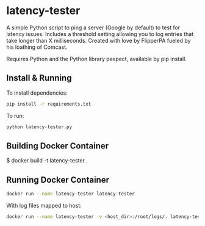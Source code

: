 # latency-tester

A simple Python script to ping a server (Google by default) to test for latency issues. Includes a threshold setting allowing you to log entries that take longer than X milliseconds. Created with love by FlipperPA fueled by his loathing of Comcast.

Requires Python and the Python library pexpect, available by pip install.

## Install & Running

To install dependencies:

```bash
pip install -r requirements.txt
```

To run:

```bash
python latency-tester.py
```

## Building Docker Container

$ docker build -t latency-tester .

## Running Docker Container

```bash
docker run --name latency-tester latency-tester
```

With log files mapped to host:

```bash
docker run --name latency-tester -v <host_dir>:/root/logs/. latency-tester
```
